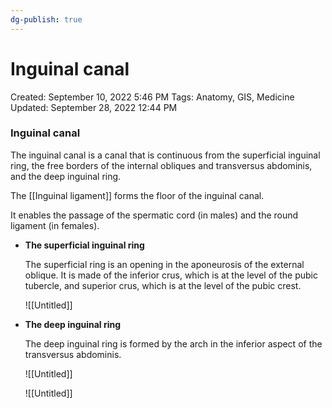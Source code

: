 ```yaml
---
dg-publish: true
---
```


# Inguinal canal

Created: September 10, 2022 5:46 PM
Tags: Anatomy, GIS, Medicine
Updated: September 28, 2022 12:44 PM

### Inguinal canal

The inguinal canal is a canal that is continuous from the superficial inguinal ring, the free borders of the internal obliques and transversus abdominis, and the deep inguinal ring.

The [[Inguinal ligament]] forms the floor of the inguinal canal.

It enables the passage of the spermatic cord (in males) and the round ligament (in females).

- **The superficial inguinal ring**
    
    The superficial ring is an opening in the aponeurosis of the external oblique. It is made of the inferior crus, which is at the level of the pubic tubercle, and superior crus, which is at the level of the pubic crest.
    
    ![[Untitled]]
    
- **The deep inguinal ring**
    
    The deep inguinal ring is formed by the arch in the inferior aspect of the transversus abdominis.
    
    ![[Untitled]]
    
    ![[Untitled]]
